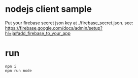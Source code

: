 # nodejs client sample

Put your firebase secret json key at ./firebase_secret.json.
see: https://firebase.google.com/docs/admin/setup?hl=ja#add_firebase_to_your_app

# run
```
npm i
npm run node
```